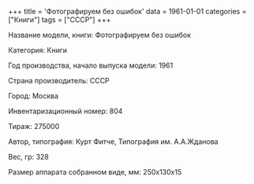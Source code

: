 +++
title = 'Фотографируем без ошибок'
data = 1961-01-01
categories = ["Книги"]
tags = ["СССР"]
+++

Название модели, книги: Фотографируем без ошибок

Категория: Книги

Год производства, начало выпуска модели: 1961

Страна производитель: СССР

Город: Москва

Инвентаризационный номер: 804

Тираж: 275000

Автор, типография: Курт Фитче, Типография им. А.А.Жданова

Вес, гр: 328

Размер аппарата  собранном виде, мм: 250х130х15

